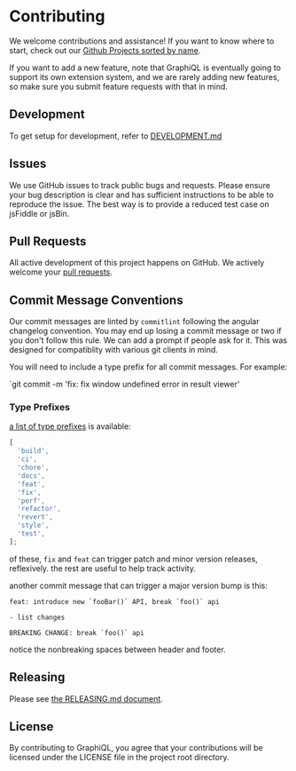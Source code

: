 # Contributing

We welcome contributions and assistance! If you want to know where to start, check out our [Github Projects sorted by name](https://github.com/graphql/graphiql/projects?query=is%3Aopen+sort%3Aname-asc).

If you want to add a new feature, note that GraphiQL is eventually going to support its own extension system, and we are rarely adding new features, so make sure you submit feature requests with that in mind.

## Development

To get setup for development, refer to [DEVELOPMENT.md](./DEVELOPMENT.md)

## Issues

We use GitHub issues to track public bugs and requests. Please ensure your bug
description is clear and has sufficient instructions to be able to reproduce the
issue. The best way is to provide a reduced test case on jsFiddle or jsBin.

## Pull Requests

All active development of this project happens on GitHub. We actively welcome
your [pull requests](https://help.github.com/articles/creating-a-pull-request).

## Commit Message Conventions

Our commit messages are linted by `commitlint` following the angular changelog convention. You may end up losing a commit message or two if you don't follow this rule. We can add a prompt if people ask for it. This was designed for compatiblity with various git clients in mind.

You will need to include a type prefix for all commit messages. For example:

`git commit -m 'fix: fix window undefined error in result viewer'

### Type Prefixes

[a list of type prefixes](https://github.com/conventional-changelog/commitlint/tree/master/%40commitlint/config-conventional#type-enum) is available:

```js
[
  'build',
  'ci',
  'chore',
  'docs',
  'feat',
  'fix',
  'perf',
  'refactor',
  'revert',
  'style',
  'test',
];
```

of these, `fix` and `feat` can trigger patch and minor version releases, reflexively. the rest are useful to help track activity.

another commit message that can trigger a major version bump is this:

```
feat: introduce new `fooBar()` API, break `foo()` api

- list changes

BREAKING CHANGE: break `foo()` api
```

notice the nonbreaking spaces between header and footer.

## Releasing

Please see [the RELEASING.md document](./RELEASING.md).

## License

By contributing to GraphiQL, you agree that your contributions will be
licensed under the LICENSE file in the project root directory.
